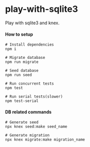 # play-with-sqlite3
Play with sqlite3 and knex.


#### How to setup

```
# Install dependencies
npm i

# Migrate database
npm run migrate

# Seed database
npm run seed

# Run concurrent tests
npm test

# Run serial tests(slower)
npm test-serial
```

#### DB related commands

```
# Generate seed
npx knex seed:make seed_name

# Generate migration
npx knex migrate:make migration_name
```
